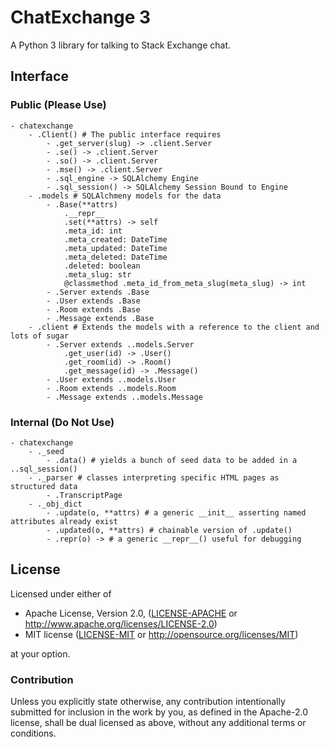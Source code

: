ChatExchange 3
==============

A Python 3 library for talking to Stack Exchange chat.


## Interface


### Public (Please Use)

```
- chatexchange
    - .Client() # The public interface requires 
        - .get_server(slug) -> .client.Server
        - .se() -> .client.Server
        - .so() -> .client.Server
        - .mse() -> .client.Server
        - .sql_engine -> SQLAlchemy Engine
        - .sql_session() -> SQLAlchemy Session Bound to Engine
    - .models # SQLAlchmeny models for the data 
        - .Base(**attrs)
            .__repr__
            .set(**attrs) -> self
            .meta_id: int
            .meta_created: DateTime
            .meta_updated: DateTime
            .meta_deleted: DateTime
            .deleted: boolean
            .meta_slug: str
            @classmethod .meta_id_from_meta_slug(meta_slug) -> int
        - .Server extends .Base
        - .User extends .Base
        - .Room extends .Base
        - .Message extends .Base
    - .client # Extends the models with a reference to the client and lots of sugar
        - .Server extends ..models.Server
            .get_user(id) -> .User()
            .get_room(id) -> .Room()
            .get_message(id) -> .Message()
        - .User extends ..models.User
        - .Room extends ..models.Room
        - .Message extends ..models.Message
```

### Internal (Do Not Use)

```
- chatexchange
    - ._seed
        - .data() # yields a bunch of seed data to be added in a ..sql_session()
    - ._parser # classes interpreting specific HTML pages as structured data
        - .TranscriptPage
    - ._obj_dict
        - .update(o, **attrs) # a generic __init__ asserting named attributes already exist 
        - .updated(o, **attrs) # chainable version of .update()
        - .repr(o) -> # a generic __repr__() useful for debugging
```


## License

Licensed under either of

 - Apache License, Version 2.0, ([LICENSE-APACHE](LICENSE-APACHE) or
   http://www.apache.org/licenses/LICENSE-2.0)
 - MIT license ([LICENSE-MIT](LICENSE-MIT) or http://opensource.org/licenses/MIT)

at your option.

### Contribution

Unless you explicitly state otherwise, any contribution intentionally submitted
for inclusion in the work by you, as defined in the Apache-2.0 license, shall
be dual licensed as above, without any additional terms or conditions.
